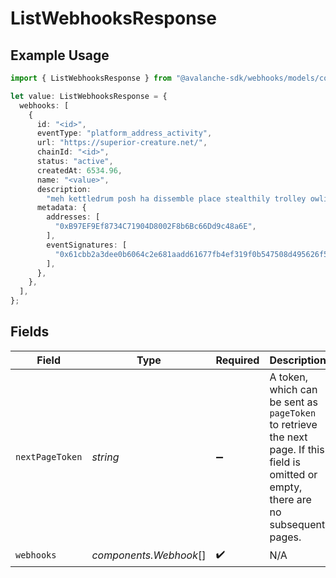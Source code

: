 # ListWebhooksResponse

## Example Usage

```typescript
import { ListWebhooksResponse } from "@avalanche-sdk/webhooks/models/components";

let value: ListWebhooksResponse = {
  webhooks: [
    {
      id: "<id>",
      eventType: "platform_address_activity",
      url: "https://superior-creature.net/",
      chainId: "<id>",
      status: "active",
      createdAt: 6534.96,
      name: "<value>",
      description:
        "meh kettledrum posh ha dissemble place stealthily trolley owlishly heartache",
      metadata: {
        addresses: [
          "0xB97EF9Ef8734C71904D8002F8b6Bc66Dd9c48a6E",
        ],
        eventSignatures: [
          "0x61cbb2a3dee0b6064c2e681aadd61677fb4ef319f0b547508d495626f5a62f64",
        ],
      },
    },
  ],
};
```

## Fields

| Field                                                                                                                                  | Type                                                                                                                                   | Required                                                                                                                               | Description                                                                                                                            |
| -------------------------------------------------------------------------------------------------------------------------------------- | -------------------------------------------------------------------------------------------------------------------------------------- | -------------------------------------------------------------------------------------------------------------------------------------- | -------------------------------------------------------------------------------------------------------------------------------------- |
| `nextPageToken`                                                                                                                        | *string*                                                                                                                               | :heavy_minus_sign:                                                                                                                     | A token, which can be sent as `pageToken` to retrieve the next page. If this field is omitted or empty, there are no subsequent pages. |
| `webhooks`                                                                                                                             | *components.Webhook*[]                                                                                                                 | :heavy_check_mark:                                                                                                                     | N/A                                                                                                                                    |